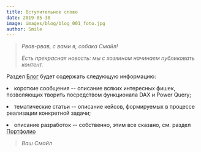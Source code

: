 ```yaml
---
title: Вступительное слово
date: 2019-05-30
image: images/blog/blog_001_foto.jpg
author: Smile
---
```


> *Рвав-рвав, с вами я, собака Смайл!*
>
> *Есть прекрасная новость: мы с хозяином начинаем публиковать контент.*
>

Раздел [Блог](https://kkadikin.ru/ru/blog/) будет содержать следующую информацию:

**<li>** короткие сообщения -- описание всяких интересных фишек, позволяющих творить посредством функционала DAX и Power Query;  

**<li>** тематические статьи -- описание кейсов, формируемых в процессе реализации конкретной задачи;

**<li>** описание разработок -- собственно, этим все сказано, см. раздел [Портфолио](https://kkadikin.ru/ru/portfolio/)

> *Ваш Смайл*